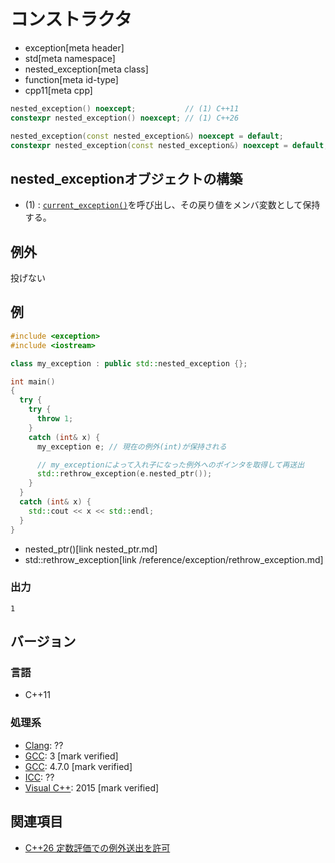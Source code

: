 # コンストラクタ
* exception[meta header]
* std[meta namespace]
* nested_exception[meta class]
* function[meta id-type]
* cpp11[meta cpp]

```cpp
nested_exception() noexcept;           // (1) C++11
constexpr nested_exception() noexcept; // (1) C++26

nested_exception(const nested_exception&) noexcept = default;           // (2) C++11
constexpr nested_exception(const nested_exception&) noexcept = default; // (2) C++26
```

## nested_exceptionオブジェクトの構築
- (1) : [`current_exception()`](/reference/exception/current_exception.md)を呼び出し、その戻り値をメンバ変数として保持する。


## 例外
投げない


## 例
```cpp example
#include <exception>
#include <iostream>

class my_exception : public std::nested_exception {};

int main()
{
  try {
    try {
      throw 1;
    }
    catch (int& x) {
      my_exception e; // 現在の例外(int)が保持される

      // my_exceptionによって入れ子になった例外へのポインタを取得して再送出
      std::rethrow_exception(e.nested_ptr());
    }
  }
  catch (int& x) {
    std::cout << x << std::endl;
  }
} 
```
* nested_ptr()[link nested_ptr.md]
* std::rethrow_exception[link /reference/exception/rethrow_exception.md]

### 出力
```
1
```

## バージョン
### 言語
- C++11

### 処理系
- [Clang](/implementation.md#clang): ??
- [GCC](/implementation.md#gcc): 3 [mark verified]
- [GCC](/implementation.md#gcc): 4.7.0 [mark verified]
- [ICC](/implementation.md#icc): ??
- [Visual C++](/implementation.md#visual_cpp): 2015 [mark verified]


## 関連項目
- [C++26 定数評価での例外送出を許可](/lang/cpp26/allowing_exception_throwing_in_constant-evaluation.md)


